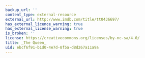 ```yaml
---
backup_url: ''
content_type: external-resource
external_url: http://www.imdb.com/title/tt0436697/
has_external_licence_warning: true
has_external_license_warning: true
is_broken: ''
license: https://creativecommons.org/licenses/by-nc-sa/4.0/
title: _The Queen_
uid: ebcf6f91-b1d0-4e7d-8f5a-d8d267a11a9a
---
```


